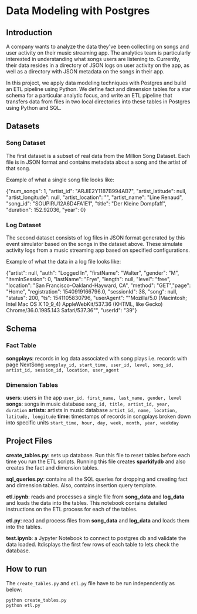 # Data Modeling with Postgres

## Introduction

A company wants to analyze the data they've been collecting on songs and user activity on their music streaming app. The analytics team is particularly interested in understanding what songs users are listening to. Currently, their data resides in a directory of JSON logs on user activity on the app, as well as a directory with JSON metadata on the songs in their app.

In this project, we apply data modeling techniques with Postgres and build an ETL pipeline using Python. We define fact and dimension tables for a star schema for a particular analytic focus, and write an ETL pipeline that transfers data from files in two local directories into these tables in Postgres using Python and SQL. 


## Datasets
### Song Dataset

The first dataset is a subset of real data from the Million Song Dataset. Each file is in JSON format and contains metadata about a song and the artist of that song. 

Example of what a single song file looks like:

{"num_songs": 1, "artist_id": "ARJIE2Y1187B994AB7", "artist_latitude": null, "artist_longitude": null, "artist_location": "", "artist_name": "Line Renaud", "song_id": "SOUPIRU12A6D4FA1E1", "title": "Der Kleine Dompfaff", "duration": 152.92036, "year": 0}

### Log Dataset

The second dataset consists of log files in JSON format generated by this event simulator based on the songs in the dataset above. These simulate activity logs from a music streaming app based on specified configurations.

Example of what the data in a log file looks like:

{"artist": null, "auth": "Logged In", "firstName": "Walter", "gender": "M", "itemInSession": 0, "lastName": "Frye", "length": null, "level": "free", "location": "San Francisco-Oakland-Hayward, CA", "method": "GET","page": "Home", "registration": 1540919166796.0, "sessionId": 38, "song": null, "status": 200, "ts": 1541105830796, "userAgent": "\"Mozilla\/5.0 (Macintosh; Intel Mac OS X 10_9_4) AppleWebKit\/537.36 (KHTML, like Gecko) Chrome\/36.0.1985.143 Safari\/537.36\"", "userId": "39"}

## Schema
### Fact Table
**songplays**: records in log data associated with song plays i.e. records with page NextSong
```songplay_id, start_time, user_id, level, song_id, artist_id, session_id, location, user_agent```

### Dimension Tables

**users**: users in the app
```user_id, first_name, last_name, gender, level```
**songs**: songs in music database
```song_id, title, artist_id, year, duration```
**artists**: artists in music database
```artist_id, name, location, latitude, longitude```
**time**: timestamps of records in songplays broken down into specific units
```start_time, hour, day, week, month, year, weekday```

## Project Files

**create_tables.py**: sets up database. Run this file to reset tables before each time you run the ETL scripts. Running this file creates **sparkifydb** and also creates the fact and dimension tables.

**sql_queries.py**: contains all the SQL queries for dropping and creating fact and dimension tables. Also, contains insertion query template.

**etl.ipynb**: reads and processes a single file from **song_data** and **log_data** and loads the data into the tables. This notebook contains detailed instructions on the ETL process for each of the tables. 

**etl.py**: read and process files from **song_data** and **log_data** and loads them into the tables.

**test.ipynb**: a Jypyter Notebook to connect to postgres db and validate the data loaded. Itdisplays the first few rows of each table to lets check the database.

## How to run

The ```create_tables.py``` and ```etl.py``` file have to be run independently as below:
```
python create_tables.py 
python etl.py 
```